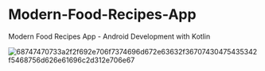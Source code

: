 # Modern-Food-Recipes-App


Modern Food Recipes App - Android Development with Kotlin

![68747470733a2f2f692e706f7374696d672e63632f36707430475435342f5468756d626e61696c2d312e706e67](https://github.com/info-kareemmohamed/Modern-Food-Recipes-App/assets/133100486/175e7b06-5090-42d9-8c2d-cc727e67eb6d)
